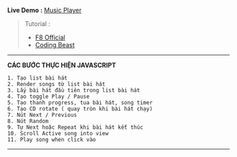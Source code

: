 **Live Demo :** [Music Player](https://ck1412.github.io/HTML_CSS_JS/Projects/Music-Player)
> Tutorial : 
>* [F8 Official](https://youtu.be/vAecGPWxzFE)
>* [Coding Beast](https://youtu.be/o-RW6fW-EOQ)
---
**CÁC BƯỚC THỰC HIỆN JAVASCRIPT**
~~~~
1. Tạo list bài hát
2. Render songs từ list bài hát
3. Lấy bài hát đầu tiên trong list bài hát
4. Tạo toggle Play / Pause
5. Tạo thanh progress, tua bài hát, song timer
6. Tạo CD rotate ( quay tròn khi bài hát chạy)
7. Nút Next / Previous
8. Nút Random
9. Tự Next hoặc Repeat khi bài hát kết thúc
10. Scroll Active song into view
11. Play song when click vào
~~~~
---

